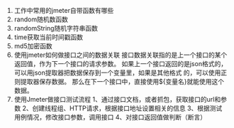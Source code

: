 1. 工作中常用的jmeter自带函数有哪些
1. random随机数函数
2. randomString随机字符串函数
3. time获取当前时间戳函数
4. md5加密函数
2. 使用jmeter如何做接口之间的数据关联
接口数据关联指的是上一个接口的某个返回值，作为下一个接口的请求参数。
如果上一个接口返回的是json格式的，可以用json提取器把数据保存到一个变量里，如果是其他格式
的，可以使用正则提取器保存数据。
那么在下一个接口中，直接使用${变量名}就能使用这个数据。
3. 使用Jmeter做接口测试流程
1、通过接口文档，或者抓包，获取接口的url和参数
2、创建线程组、HTTP请求，根据接口地址设置相关的信息
3、根据测试用例情况，修改接口参数，调用接口
4、对接口返回值做判断（断言）
